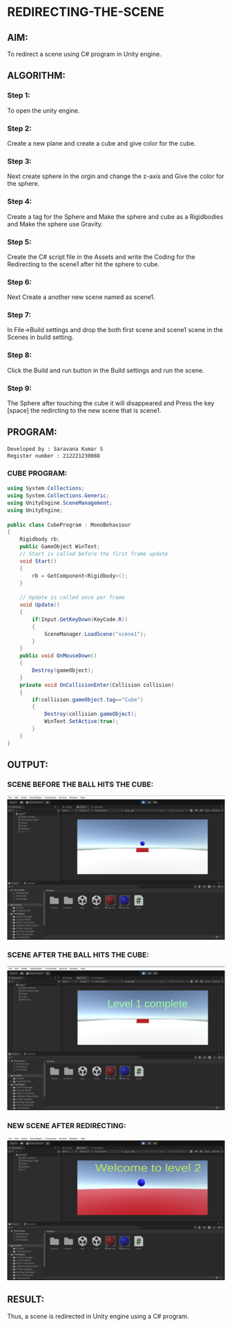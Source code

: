 # REDIRECTING-THE-SCENE

## AIM:
To redirect a scene using C# program in Unity engine.

## ALGORITHM:
### Step 1: 
To open the unity engine.

### Step 2: 
Create a new plane and create a cube and give color for the cube.

### Step 3: 
Next create sphere in the orgin and change the z-axis and Give the color for the sphere.

### Step 4: 
Create a tag for the Sphere and Make the sphere and cube as a Rigidbodies and Make the sphere use Gravity.

### Step 5: 
Create the C# script file in the Assets and write the Coding for the Redirecting to the scene1 after hit the sphere to cube.

### Step 6: 
Next Create a another new scene named as scene1.

### Step 7:
In File->Build settings and drop the both first scene and scene1 scene in the Scenes in build setting.

### Step 8: 
Click the Build and run button in the Build settings and run the scene.

### Step 9: 
The Sphere after touching the cube it will disappeared and Press the key [space] the redircting to the new scene that is scene1.
## PROGRAM:
```
Developed by : Saravana Kumar S
Register number : 212221230088
```
### CUBE PROGRAM:
```C#
using System.Collections;
using System.Collections.Generic;
using UnityEngine.SceneManagement;
using UnityEngine;

public class CubeProgram : MonoBehaviour
{
    Rigidbody rb;
    public GameObject WinText;
    // Start is called before the first frame update
    void Start()
    {
        rb = GetComponent<Rigidbody>();
    }

    // Update is called once per frame
    void Update()
    {
        if(Input.GetKeyDown(KeyCode.R))
        {
            SceneManager.LoadScene("scene1");
        }
    }
    public void OnMouseDown()
    {
        Destroy(gameObject);
    }
    private void OnCollisionEnter(Collision collision)
    {
        if(collision.gameObject.tag=="Cube")
        {
            Destroy(collision.gameObject);
            WinText.SetActive(true);
        }
    }
}
```
## OUTPUT:
### SCENE BEFORE THE BALL HITS THE CUBE:
<img src="out1.png" width=550>

### SCENE AFTER THE BALL HITS THE CUBE:
<img src="out3.png" width=550>

### NEW SCENE AFTER REDIRECTING:
<img src="out2.png" width=550>

## RESULT:
Thus, a scene is redirected in Unity engine using a C# program.